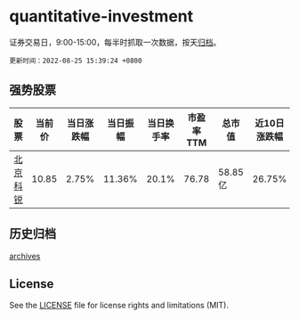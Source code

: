 # quantitative-investment

证券交易日，9:00-15:00，每半时抓取一次数据，按天[归档](archives)。

`更新时间：2022-08-25 15:39:24 +0800`

## 强势股票

|股票|当前价|当日涨跌幅|当日振幅|当日换手率|市盈率TTM|总市值|近10日涨跌幅|
|----|----|----|----|----|----|----|----|
|[北京科锐](https://xueqiu.com/S/SZ002350)|10.85|2.75%|11.36%|20.1%|76.78|58.85亿|26.75%|

## 历史归档

[archives](archives)

## License

See the [LICENSE](LICENSE) file for license rights and limitations (MIT).